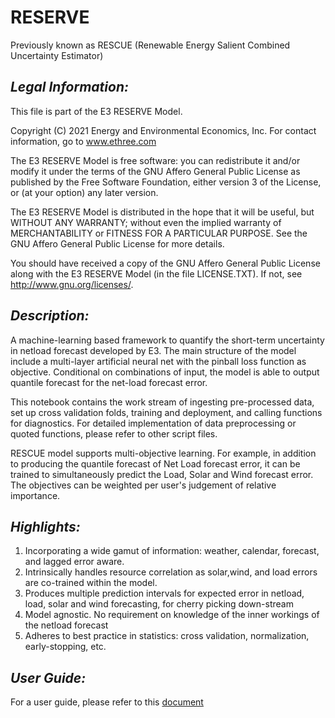 # RESERVE
Previously known as RESCUE (Renewable Energy Salient Combined Uncertainty Estimator)

## *Legal Information:*
This file is part of the E3 RESERVE Model.

Copyright (C) 2021 Energy and Environmental Economics, Inc.
For contact information, go to www.ethree.com

The E3 RESERVE Model is free software: you can redistribute it and/or modify
it under the terms of the GNU Affero General Public License as published by
the Free Software Foundation, either version 3 of the License, or
(at your option) any later version.

The E3 RESERVE Model is distributed in the hope that it will be useful,
but WITHOUT ANY WARRANTY; without even the implied warranty of
MERCHANTABILITY or FITNESS FOR A PARTICULAR PURPOSE.  See the
GNU Affero General Public License for more details.

You should have received a copy of the GNU Affero General Public License
along with the E3 RESERVE Model (in the file LICENSE.TXT). If not,
see <http://www.gnu.org/licenses/>.

## *Description:*
A machine-learning based framework to quantify the short-term uncertainty in netload forecast developed by E3. 
The main structure of the model include a multi-layer artificial neural net with the pinball loss function as objective. Conditional on combinations of input, the model is able to output quantile forecast for the net-load forecast error.

This notebook contains the work stream of ingesting pre-processed data, set up cross validation folds, 
training and deployment, and calling functions for diagnostics. 
For detailed implementation of data preprocessing or quoted functions, please refer to other script files. 

RESCUE model supports multi-objective learning. For example, in addition to producing the quantile forecast of Net Load forecast error, it can be trained to simultaneously predict the Load, Solar and Wind forecast error. The objectives can be weighted per user's judgement of relative importance.


## *Highlights:*
1. Incorporating a wide gamut of information: weather, calendar, forecast, and lagged error aware. 
2. Intrinsically handles resource correlation as solar,wind, and load errors are co-trained within the model.
3. Produces multiple prediction intervals for expected error in netload, load, solar and wind forecasting, for cherry picking down-stream
4. Model agnostic. No requirement on knowledge of the inner workings of the netload forecast
5. Adheres to best practice in statistics: cross validation, normalization, early-stopping, etc.

## *User Guide:*
For a user guide, please refer to this [document](https://willdan.box.com/s/ukgey1q1itzpet1db5cp14b6qjmlkqx6)
